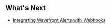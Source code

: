 ## What's Next

- [Integrating Wavefront Alerts with Webhooks](https://community.wavefront.com/docs/DOC-1054)
